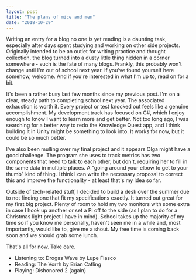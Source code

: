 ```yaml
---
layout: post
title: "The plans of mice and men"
date: "2018-10-29"
---
```


Writing an entry for a blog no one is yet reading is a daunting task, especially after days spent studying and working on other side projects. Originally intended to be an outlet for writing practice and thought collection, the blog turned into a dusty little thing hidden in a corner somewhere - such is the fate of many blogs. Frankly, this probably won't change until I'm out of school next year. If you've found yourself here somehow, welcome. And if you're interested in what I'm up to, read on for a bit. 

It's been a rather busy last few months since my previous post. I'm on a clear, steady path to completing school next year. The associated exhaustion is worth it. Every project or test knocked out feels like a genuine accomplishment. My development track has focused on C#, which I enjoy enough to know I want to learn more and get better. Not too long ago, I was searching for a better way to redo the Knowledge Quest app, and I think building it in Unity might be something to look into. It works for now, but it could be so much better.

I've also been mulling over my final project and it appears Olga might have a good challenge. The program she uses to track metrics has two components that need to talk to each other, but don't, requiring her to fill in the same data in multiple places. A "going around your elbow to get to your thumb" kind of thing. I think I can write the necessary proposal to correct this and improve the functionality - at least that's my idea so far.

Outside of tech-related stuff, I decided to build a desk over the summer due to not finding one that fit my specifications exactly. It turned out great for my first big project. Plenty of room to hold my two monitors with some extra in case I hook up another or set a Pi off to the side (as I plan to do for a Christmas light project I have in mind). School takes up the majority of my time so if you know me personally, haven't seen me in a while and, most importantly, would like to, give me a shout. My free time is coming back soon and we should grab some lunch.

That's all for now. Take care.

* Listening to: Drogas Wave by Lupe Fiasco
* Reading: The Vorrh by Brian Catling
* Playing: Dishonored 2 (again)
